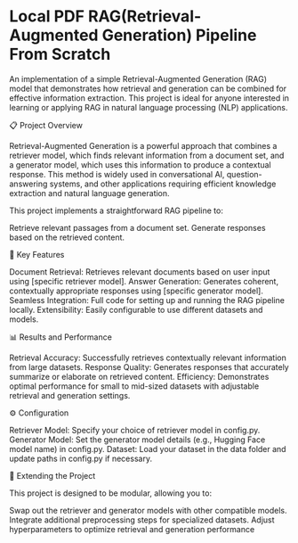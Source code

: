 # Local PDF RAG(Retrieval-Augmented Generation) Pipeline From Scratch

An implementation of a simple Retrieval-Augmented Generation (RAG) model that demonstrates how retrieval and generation can be combined for effective information extraction. This project is ideal for anyone interested in learning or applying RAG in natural language processing (NLP) applications.

📋 Project Overview

Retrieval-Augmented Generation is a powerful approach that combines a retriever model, which finds relevant information from a document set, and a generator model, which uses this information to produce a contextual response. This method is widely used in conversational AI, question-answering systems, and other applications requiring efficient knowledge extraction and natural language generation.

This project implements a straightforward RAG pipeline to:

Retrieve relevant passages from a document set.
Generate responses based on the retrieved content.

🚀 Key Features

Document Retrieval: Retrieves relevant documents based on user input using [specific retriever model].
Answer Generation: Generates coherent, contextually appropriate responses using [specific generator model].
Seamless Integration: Full code for setting up and running the RAG pipeline locally.
Extensibility: Easily configurable to use different datasets and models.

📊 Results and Performance

Retrieval Accuracy: Successfully retrieves contextually relevant information from large datasets.
Response Quality: Generates responses that accurately summarize or elaborate on retrieved content.
Efficiency: Demonstrates optimal performance for small to mid-sized datasets with adjustable retrieval and generation settings.

⚙️ Configuration

Retriever Model: Specify your choice of retriever model in config.py.
Generator Model: Set the generator model details (e.g., Hugging Face model name) in config.py.
Dataset: Load your dataset in the data folder and update paths in config.py if necessary.

🧩 Extending the Project

This project is designed to be modular, allowing you to:

Swap out the retriever and generator models with other compatible models.
Integrate additional preprocessing steps for specialized datasets.
Adjust hyperparameters to optimize retrieval and generation performance

